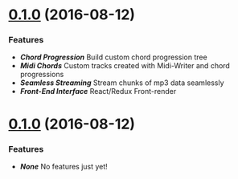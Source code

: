 <a name="0.2.0"></a>
# [0.1.0](#) (2016-08-12)
### Features
* ***Chord Progression*** Build custom chord progression tree
* ***Midi Chords*** Custom tracks created with Midi-Writer and chord progressions
* ***Seamless Streaming*** Stream chunks of mp3 data seamlessly
* ***Front-End Interface*** React/Redux Front-render

<a name="0.1.0"></a>
# [0.1.0](#) (2016-08-12)

### Features
* ***None*** No features just yet!

